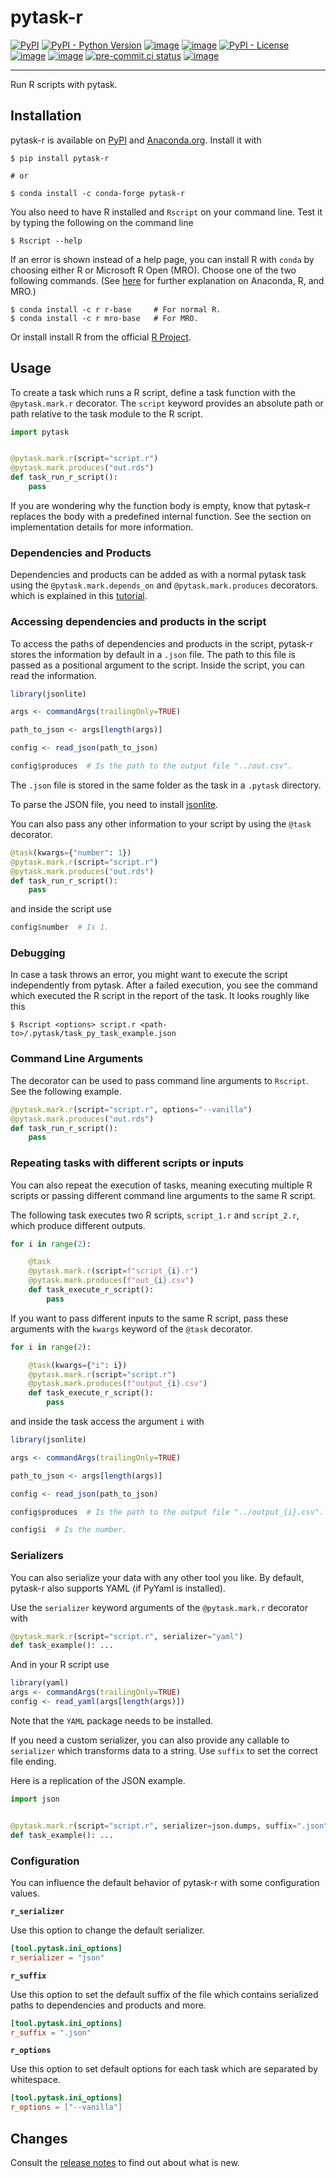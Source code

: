 # pytask-r

[![PyPI](https://img.shields.io/pypi/v/pytask-r?color=blue)](https://pypi.org/project/pytask-r)
[![PyPI - Python Version](https://img.shields.io/pypi/pyversions/pytask-r)](https://pypi.org/project/pytask-r)
[![image](https://img.shields.io/conda/vn/conda-forge/pytask-r.svg)](https://anaconda.org/conda-forge/pytask-r)
[![image](https://img.shields.io/conda/pn/conda-forge/pytask-r.svg)](https://anaconda.org/conda-forge/pytask-r)
[![PyPI - License](https://img.shields.io/pypi/l/pytask-r)](https://pypi.org/project/pytask-r)
[![image](https://img.shields.io/github/actions/workflow/status/pytask-dev/pytask-r/main.yml?branch=main)](https://github.com/pytask-dev/pytask-r/actions?query=branch%3Amain)
[![image](https://codecov.io/gh/pytask-dev/pytask-r/branch/main/graph/badge.svg)](https://codecov.io/gh/pytask-dev/pytask-r)
[![pre-commit.ci status](https://results.pre-commit.ci/badge/github/pytask-dev/pytask-r/main.svg)](https://results.pre-commit.ci/latest/github/pytask-dev/pytask-r/main)
[![image](https://img.shields.io/badge/code%20style-black-000000.svg)](https://github.com/psf/black)

______________________________________________________________________

Run R scripts with pytask.

## Installation

pytask-r is available on [PyPI](https://pypi.org/project/pytask-r) and
[Anaconda.org](https://anaconda.org/conda-forge/pytask-r). Install it with

```console
$ pip install pytask-r

# or

$ conda install -c conda-forge pytask-r
```

You also need to have R installed and `Rscript` on your command line. Test it by typing
the following on the command line

```console
$ Rscript --help
```

If an error is shown instead of a help page, you can install R with `conda` by choosing
either R or Microsoft R Open (MRO). Choose one of the two following commands. (See
[here](https://docs.anaconda.com/anaconda/user-guide/tasks/%20using-r-language) for
further explanation on Anaconda, R, and MRO.)

```console
$ conda install -c r r-base     # For normal R.
$ conda install -c r mro-base   # For MRO.
```

Or install install R from the official [R Project](https://www.r-project.org/).

## Usage

To create a task which runs a R script, define a task function with the `@pytask.mark.r`
decorator. The `script` keyword provides an absolute path or path relative to the task
module to the R script.

```python
import pytask


@pytask.mark.r(script="script.r")
@pytask.mark.produces("out.rds")
def task_run_r_script():
    pass
```

If you are wondering why the function body is empty, know that pytask-r replaces the
body with a predefined internal function. See the section on implementation details for
more information.

### Dependencies and Products

Dependencies and products can be added as with a normal pytask task using the
`@pytask.mark.depends_on` and `@pytask.mark.produces` decorators. which is explained in
this
[tutorial](https://pytask-dev.readthedocs.io/en/stable/tutorials/defining_dependencies_products.html).

### Accessing dependencies and products in the script

To access the paths of dependencies and products in the script, pytask-r stores the
information by default in a `.json` file. The path to this file is passed as a
positional argument to the script. Inside the script, you can read the information.

```r
library(jsonlite)

args <- commandArgs(trailingOnly=TRUE)

path_to_json <- args[length(args)]

config <- read_json(path_to_json)

config$produces  # Is the path to the output file "../out.csv".
```

The `.json` file is stored in the same folder as the task in a `.pytask` directory.

To parse the JSON file, you need to install
[jsonlite](https://github.com/jeroen/jsonlite).

You can also pass any other information to your script by using the `@task` decorator.

```python
@task(kwargs={"number": 1})
@pytask.mark.r(script="script.r")
@pytask.mark.produces("out.rds")
def task_run_r_script():
    pass
```

and inside the script use

```r
config$number  # Is 1.
```

### Debugging

In case a task throws an error, you might want to execute the script independently from
pytask. After a failed execution, you see the command which executed the R script in the
report of the task. It looks roughly like this

```console
$ Rscript <options> script.r <path-to>/.pytask/task_py_task_example.json
```

### Command Line Arguments

The decorator can be used to pass command line arguments to `Rscript`. See the following
example.

```python
@pytask.mark.r(script="script.r", options="--vanilla")
@pytask.mark.produces("out.rds")
def task_run_r_script():
    pass
```

### Repeating tasks with different scripts or inputs

You can also repeat the execution of tasks, meaning executing multiple R scripts or
passing different command line arguments to the same R script.

The following task executes two R scripts, `script_1.r` and `script_2.r`, which produce
different outputs.

```python
for i in range(2):

    @task
    @pytask.mark.r(script=f"script_{i}.r")
    @pytask.mark.produces(f"out_{i}.csv")
    def task_execute_r_script():
        pass
```

If you want to pass different inputs to the same R script, pass these arguments with the
`kwargs` keyword of the `@task` decorator.

```python
for i in range(2):

    @task(kwargs={"i": i})
    @pytask.mark.r(script="script.r")
    @pytask.mark.produces(f"output_{i}.csv")
    def task_execute_r_script():
        pass
```

and inside the task access the argument `i` with

```r
library(jsonlite)

args <- commandArgs(trailingOnly=TRUE)

path_to_json <- args[length(args)]

config <- read_json(path_to_json)

config$produces  # Is the path to the output file "../output_{i}.csv".

config$i  # Is the number.
```

### Serializers

You can also serialize your data with any other tool you like. By default, pytask-r also
supports YAML (if PyYaml is installed).

Use the `serializer` keyword arguments of the `@pytask.mark.r` decorator with

```python
@pytask.mark.r(script="script.r", serializer="yaml")
def task_example(): ...
```

And in your R script use

```r
library(yaml)
args <- commandArgs(trailingOnly=TRUE)
config <- read_yaml(args[length(args)])
```

Note that the `YAML` package needs to be installed.

If you need a custom serializer, you can also provide any callable to `serializer` which
transforms data to a string. Use `suffix` to set the correct file ending.

Here is a replication of the JSON example.

```python
import json


@pytask.mark.r(script="script.r", serializer=json.dumps, suffix=".json")
def task_example(): ...
```

### Configuration

You can influence the default behavior of pytask-r with some configuration values.

**`r_serializer`**

Use this option to change the default serializer.

```toml
[tool.pytask.ini_options]
r_serializer = "json"
```

**`r_suffix`**

Use this option to set the default suffix of the file which contains serialized paths to
dependencies and products and more.

```toml
[tool.pytask.ini_options]
r_suffix = ".json"
```

**`r_options`**

Use this option to set default options for each task which are separated by whitespace.

```toml
[tool.pytask.ini_options]
r_options = ["--vanilla"]
```

## Changes

Consult the [release notes](CHANGES.md) to find out about what is new.
